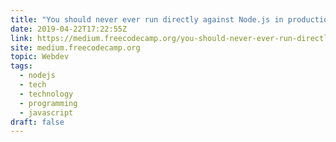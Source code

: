 ```yaml
---
title: "You should never ever run directly against Node.js in production. Maybe."
date: 2019-04-22T17:22:55Z
link: https://medium.freecodecamp.org/you-should-never-ever-run-directly-against-node-js-in-production-maybe-7fdfaed51ec6?source=rss----336d898217ee---4
site: medium.freecodecamp.org
topic: Webdev
tags:
  - nodejs
  - tech
  - technology
  - programming
  - javascript
draft: false
---
```

